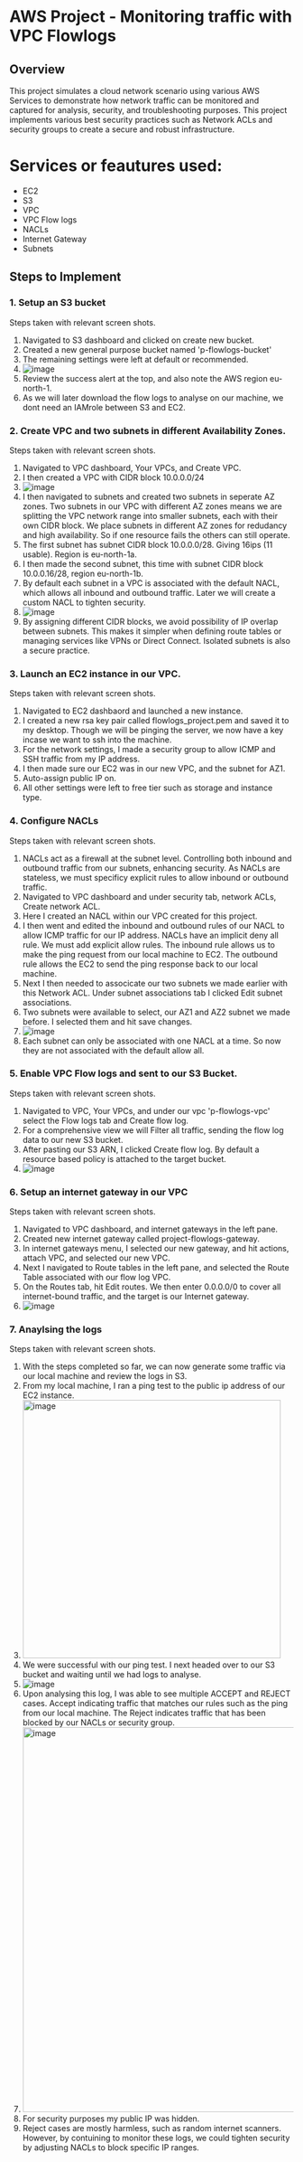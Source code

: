 # AWS Project - Monitoring traffic with VPC Flowlogs

## Overview

This project simulates a cloud network scenario using various AWS Services to demonstrate how network traffic can be monitored and captured for analysis, security, and troubleshooting purposes. This project implements various best security practices such as Network ACLs and security groups to create a secure and robust infrastructure.

# Services or feautures used:
- EC2
- S3
- VPC
- VPC Flow logs
- NACLs
- Internet Gateway
- Subnets

## Steps to Implement

### 1. Setup an S3 bucket
Steps taken with relevant screen shots.
1. Navigated to S3 dashboard and clicked on create new bucket.
2. Created a new general purpose bucket named 'p-flowlogs-bucket'
3. The remaining settings were left at default or recommended.
4. ![image](https://github.com/user-attachments/assets/ba78e193-1293-4a5b-8fcc-d11f28b2b2c3)
5. Review the success alert at the top, and also note the AWS region eu-north-1.
6. As we will later download the flow logs to analyse on our machine, we dont need an IAMrole between S3 and EC2.

### 2. Create VPC and two subnets in different Availability Zones.
Steps taken with relevant screen shots.
1. Navigated to VPC dashboard, Your VPCs, and Create VPC.
2. I then created a VPC with CIDR block 10.0.0.0/24
3. ![image](https://github.com/user-attachments/assets/67bd3d87-a520-4a0a-a2d9-1933e9aab13e)
4. I then navigated to subnets and created two subnets in seperate AZ zones. Two subnets in our VPC with different AZ zones means we are splitting the VPC network range into smaller subnets, each with their own CIDR block. We place subnets in different AZ zones for redudancy and high availability. So if one resource fails the others can still operate. 
5. The first subnet has subnet CIDR block 10.0.0.0/28. Giving 16ips (11 usable). Region is eu-north-1a.
6. I then made the second subnet, this time with subnet CIDR block 10.0.0.16/28, region eu-north-1b.
7. By default each subnet in a VPC is associated with the default NACL, which allows all inbound and outbound traffic. Later we will create a custom NACL to tighten security.
8. ![image](https://github.com/user-attachments/assets/48bfb73e-5952-4529-ad33-c80000f552ca)
9. By assigning different CIDR blocks, we avoid possibility of IP overlap between subnets. This makes it simpler when defining route tables or managing services like VPNs or Direct Connect. Isolated subnets is also a secure practice.

### 3. Launch an EC2 instance in our VPC.
Steps taken with relevant screen shots.
1. Navigated to EC2 dashbaord and launched a new instance.
2. I created a new rsa key pair called flowlogs_project.pem and saved it to my desktop. Though we will be pinging the server, we now have a key incase we want to ssh into the machine.
3. For the network settings, I made a security group to allow ICMP and SSH traffic from my IP address.
4. I then made sure our EC2 was  in our new VPC, and the subnet for AZ1.
5. Auto-assign public IP on.
6. All other settings were left to free tier such as storage and instance type.

### 4. Configure NACLs
Steps taken with relevant screen shots.
1. NACLs act as a firewall at the subnet level. Controlling both inbound and outbound traffic from our subnets, enhancing security. As NACLs are stateless, we must specificy explicit rules to allow inbound or outbound traffic.
2. Navigated to VPC dashboard and under security tab, network ACLs, Create network ACL.
3. Here I created an NACL within our VPC created for this project.
4. I then went and edited the inbound and outbound rules of our NACL to allow ICMP traffic for our IP address. NACLs have an implicit deny all rule. We must add explicit allow rules. The inbound rule allows us to make the ping request from our local machine to EC2. The outbound rule allows the EC2 to send the ping response back to our local machine.
5. Next I then needed to associcate our two subnets we made earlier with this Network ACL. Under subnet associations tab I clicked Edit subnet associations.
6. Two subnets were available to select, our AZ1 and AZ2 subnet we made before. I selected them and hit save changes.
7. ![image](https://github.com/user-attachments/assets/bc3a841c-5ab5-4cbc-8d4f-b0c273ac6a6c)
8. Each subnet can only be associated with one NACL at a time. So now they are not associated with the default allow all.

### 5. Enable VPC Flow logs and sent to our S3 Bucket.
Steps taken with relevant screen shots.
1. Navigated to VPC, Your VPCs, and under our vpc 'p-flowlogs-vpc' select the Flow logs tab and Create flow log.
2. For a comprehensive view we will Filter all traffic, sending the flow log data to our new S3 bucket.
3. After pasting our S3 ARN, I clicked Create flow log. By default a resource based policy is attached to the target bucket.
4. ![image](https://github.com/user-attachments/assets/f4597fd6-7296-47e9-bc82-f3f5d4d53ce2)

### 6. Setup an internet gateway in our VPC
Steps taken with relevant screen shots.
1. Navigated to VPC dashboard, and internet gateways in the left pane.
2. Created new internet gateway called project-flowlogs-gateway.
3. In internet gateways menu, I selected our new gateway, and hit actions, attach VPC, and selected our new VPC.
4. Next I navigated to Route tables in the left pane, and selected the Route Table associated with our flow log VPC.
5. On the Routes tab, hit Edit routes. We then enter 0.0.0.0/0 to cover all internet-bound traffic, and the target is our Internet gateway.
6. ![image](https://github.com/user-attachments/assets/fbfbf66e-d67b-4731-9369-71e2d58b0d6d)

### 7. Anaylsing the logs
Steps taken with relevant screen shots.
1. With the steps completed so far, we can now generate some traffic via our local machine and review the logs in S3.
2. From my local machine, I ran a ping test to the public ip address of our EC2 instance.
3. <img width="457" alt="image" src="https://github.com/user-attachments/assets/762df016-467d-4b20-9e8d-0c2c6eefe8ef">
4. We were successful with our ping test. I next headed over to our S3 bucket and waiting until we had logs to analyse.
5. ![image](https://github.com/user-attachments/assets/20eda84b-9c69-499b-aa9d-5fb7eaed93c7)
6. Upon analysing this log, I was able to see multiple ACCEPT and REJECT cases. Accept indicating traffic that matches our rules such as the ping from our local machine. The Reject indicates traffic that has been blocked by our NACLs or security group.
7. <img width="681" alt="image" src="https://github.com/user-attachments/assets/0f6bc38c-f7f9-4081-99e5-570ea502bd2c">
8. For security purposes my public IP was hidden.
9. Reject cases are mostly harmless, such as random internet scanners. However, by contuining to monitor these logs, we could tighten security by adjusting NACLs to block specific IP ranges. 





